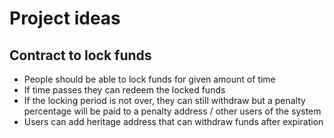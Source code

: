 # Project ideas

## Contract to lock funds

* People should be able to lock funds for given amount of time
* If time passes they can redeem the locked funds
* If the locking period is not over, they can still withdraw but a penalty percentage will be paid to a penalty address / other users of the system
* Users can add heritage address that can withdraw funds after expiration

